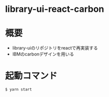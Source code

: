 # library-ui-react-carbon
# 概要
- library-uiのリポジトリをreactで再実装する
- IBMのcarbonデザインを用いる
# 起動コマンド
```shell
$ yarn start
```